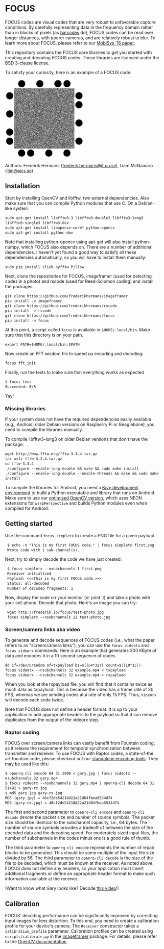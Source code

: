 # FOCUS #

FOCUS codes are visual codes that are very robust to unfavorable capture
conditions. By carefully representing data in the frequency domain rather than
in blocks of pixels (as [barcodes](https://en.wikipedia.org/wiki/Barcode) do),
FOCUS codes can be read over longer distances, with poorer cameras, and are
relatively robust to blur. To learn more about FOCUS, please refer to our
[MobiSys '16 paper](http://frederik.io/publications/hermans16focus.pdf).

This repository contains the FOCUS core libraries to get you started with
creating and decoding FOCUS codes. These libraries are licensed under the [BSD
3-clause license](COPYING).

To satisfy your curiosity, here is an example of a FOCUS code:

![Example FOCUS code](examples/example-code.png)

Authors: Frederik Hermans (frederik.hermans@it.uu.se), Liam McNamara (ljjm@sics.se)

## Installation ##

Start by installing OpenCV and libfftw, two external dependencies. Also make
sure that you can compile Python modules that use C. On a Debian-like system:

    sudo apt-get install libfftw3-3 libfftw3-double3 libfftw3-long3 libfftw3-single3 libfftw3-dev
    sudo apt-get install libopencv-core* python-opencv
    sudo apt-get install python-dev

Note that installing python-opencv using apt-get will also install
python-numpy, which FOCUS also depends on. There are a number of additional
dependencies. I haven't yet found a good way to satisfy all these dependencies
automatically, so you will have to install them manually:

    sudo pip install click pyfftw Pillow

Next, clone the repositories for FOCUS, imageframer (used for detecting
codes in a photo) and rscode (used for Reed-Solomon coding) and install the
packages:

    git clone https://github.com/frederikhermans/imageframer
    pip install -e imageframer
    git clone https://github.com/frederikhermans/rscode
    pip install -e rscode
    git clone https://github.com/frederikhermans/focus
    pip install -e focus

At this point, a script called `focus` is available in `$HOME/.local/bin`.
Make sure that this directory is on your path.

    export PATH=$HOME/.local/bin:$PATH

Now create an FFT wisdom file to speed up encoding and decoding:

    focus fft_init

Finally, run the tests to make sure that everything works as expected

    $ focus test
    Succeeded: 8/8

Yay!

### Missing libraries ###

If your system does not have the required dependencies easily available (e.g.,
Android, older Debian versions on Raspberry Pi or Beaglebone), you need to
compile the libraries manually.

To compile libfftw3-long3 on older Debian versions that don't have the package:

    wget http://www.fftw.org/fftw-3.3.4.tar.gz
    tar xvfz fftw-3.3.4.tar.gz
    cd fftw-3.3.4
    ./configure --enable-long-double && make && sudo make install
    ./configure --enable-long-double --enable-threads && make && sudo make install

To compile the libraries for Android, you need a [Kivy development
environment](https://github.com/kivy/python-for-android) to build a Python
executable and library that runs on Android. Make sure to use our [optimized
OpenCV version](https://github.com/frederikhermans/opencv), which uses NEON
extensions for `warpPerspective` and builds Python modules even when compiled
for Android.

## Getting started ##

Use the command `focus simpletx` to create a PNG file for a given payload.

     $ echo -n "This is my first FOCUS code." | focus simpletx first.png
     Wrote code with 1 sub-channel(s).

Next, try to simply decode the code we have just created:

     $ focus simplerx --nsubchannels 1 first.png
     Receiver initialized
     Payload: <<<This is my first FOCUS code.>>>
     Status: all-decoded
     Number of decoded fragments: 1

Now, display the code on your monitor (or print it) and take a photo with your
cell phone. Decode that photo. Here's an image you can try:

     wget http://frederik.io/focus/test-photo.jpg 
     focus simplerx --nsubchannels 22 test-photo.jpg

### Screen/camera links aka video ###

To generate and decode sequences of FOCUS codes (i.e., what the paper refers to
as "screen/camera links"), you can use the `focus videotx` and `focus videorx`
commands. Here is an example that generates 300 KByte of data and encodes it
in a 10 second sequence of codes.

    dd if=/dev/urandom of=txpayload bs=$((64*32)) count=$((10*15))
    focus videotx --nsubchannels 32 example.mp4 < txpayload
    focus videorx --nsubchannels 32 example.mp4 > rxpayload

When you look at the rxpayload file, you will find that it contains twice as
much data as txpayload. This is because the video has a frame rate of 30 FPS,
whereas we are sending codes at a rate of only 15 FPS. Thus, `videorx` will
decode each code twice.

Note that FOCUS does not define a header format. It is up to your application
to add appropriate headers to the payload so that it can remove duplicates
from the output of the videorx step.

### Raptor coding ###

FOCUS over screen/camera links can vastly benefit from Fountain coding, as it
relaxes the requirement for temporal synchronization between transmitter and
receiver. To use FOCUS with Raptor codes, a state-of-the art fountain code,
please checkout out our [standalone encoding
tools](https://github.com/frederikhermans/openrq-cli). They may be used like
this:

    $ openrq-cli encode 64 31 2000 < gary.jpg | focus videotx --nsubchannels 32 gary.mp4
    $ focus videorx --nsubchannels 32 gary.mp4 | openrq-cli decode 64 31 51492 > gary-rx.jpg
    $ md5 gary.jpg gary-rx.jpg
    MD5 (gary.jpg) = 48cf2de54218d22a21d04fbea5534d74
    MD5 (gary-rx.jpg) = 48cf2de54218d22a21d04fbea5534d74

The first and second parameter to `openrq-cli encode` and `openrq-cli decode`
denote the packet size and number of source symbols. The packet size should be
identical to the subchannel capacity, i.e., 64 bytes. The number of source
symbols provides a tradeoff of between the size of the encoded data and the
decoding speed. For moderately sized input files, the number of subchannels in
the codes minus one is a good rule of thumb.

The third parameter to `openrq-cli encode` represents the number of repair
blocks to be generated. This should be some multiple of the input file size
divided by 56. The third parameter to `openrq-cli decode` is the size of the
file to be decoded, which must be known at the receiver. As noted above, FOCUS
does not define any headers, so your application must insert additional
fragments or define an appropriate header format to make such information
available at the receiver.

(Want to know what Gary looks like? Decode [this
video](http://frederik.io/focus/example-video.mp4)!)

## Calibration ##

FOCUS' decoding performance can be significantly improved by correcting input
images for lens distortion. To this end, you need to create a calibration
profile for your device's camera. The `Receiver` constructor takes a
`calibration_profile` parameter. Calibration profiles can be created using
`scripts/calibrate.py` in the
[imageframer](https://github.com/frederikhermans/imageframer) package. For
details, please refer to the [OpenCV
documentation](http://docs.opencv.org/2.4/doc/tutorials/calib3d/camera_calibration/camera_calibration.html).
